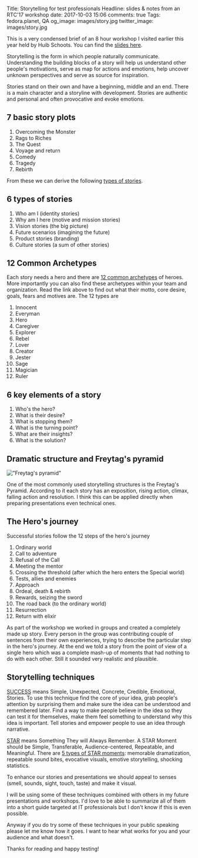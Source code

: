 Title: Storytelling for test professionals
Headline: slides & notes from an RTC'17 workshop
date: 2017-10-03 15:06
comments: true
Tags: fedora.planet, QA
og_image: images/story.jpg
twitter_image: images/story.jpg

This is a very condensed brief of an 8 hour workshop I visited
earlier this year held by Huib Schoots. You can find the
[slides here](https://www.dropbox.com/s/b2si3swfthtwtpi/Workshop%20Storytelling%20-%20RTC%202017%20-%20Huib%20Schoots.pdf?dl=1).

Storytelling is the form in which people naturally communicate.
Understanding the building blocks of a story will help us
understand other people's motivations, serve as map for actions and emotions,
help uncover unknown perspectives and serve as source for inspiration.

Stories stand on their own and have a beginning, middle and an end. There is a
main character and a storyline with development. Stories are authentic and
personal and often provocative and evoke emotions.

7 basic story plots
--------------------

1. Overcoming the Monster
2. Rags to Riches
3. The Quest
4. Voyage and return
5. Comedy
6. Tragedy
7. Rebirth


From these we can derive the following
[types of stories](http://annettesimmons.com/the-six-kinds-of-stories/).

6 types of stories
------------------

1. Who am I (identity stories)
2. Why am I here (motive and mission stories)
3. Vision stories (the big picture)
4. Future scenarios (imagining the future)
5. Product stories (branding)
6. Culture stories (a sum of other stories)

12 Common Archetypes
--------------------

Each story needs a hero and there are
[12 common archetypes](http://www.soulcraft.co/essays/the_12_common_archetypes.html)
of heroes. More importantly you can also find these archetypes within your team and
organization. Read the link above to find out what their motto, core desire, goals,
fears and motives are. The 12 types are

1. Innocent
2. Everyman
3. Hero
4. Caregiver
5. Explorer
6. Rebel
7. Lover
8. Creator
9. Jester
10. Sage
11. Magician
12. Ruler


6 key elements of a story
-------------------------

1. Who's the hero?
2. What is their desire?
3. What is stopping them?
4. What is the turning point?
5. What are their insights?
6. What is the solution?


Dramatic structure and Freytag's pyramid
----------------------------------------

!["Freytag's pyramid"](https://upload.wikimedia.org/wikipedia/commons/a/af/Freytags_pyramid.svg "Freytag's pyramid")

One of the most commonly used storytelling structures is the Freytag's Pyramid.
According to it each story has an exposition, rising action, climax, falling action
and resolution. I think this can be applied directly when preparing presentations
even technical ones.

The Hero's journey
------------------

Successful stories follow the 12 steps of the hero's journey

1. Ordinary world
2. Call to adventure
3. Refusal of the Call
4. Meeting the mentor
5. Crossing the threshold (after which the hero enters the Special world)
6. Tests, allies and enemies
7. Approach
8. Ordeal, death & rebirth
9. Rewards, seizing the sword
10. The road back (to the ordinary world)
11. Resurrection
12. Return with elixir

As part of the workshop we worked in groups and created a completely made up
story. Every person in the group was contributing couple of sentences from
their own experiences, trying to describe the particular step in the hero's journey.
At the end we told a story from the point of view of a single hero which was
a complete mash-up of moments that had nothing to do with each other. Still it
sounded very realistic and plausible.


Storytelling techniques
-----------------------

[SUCCESS](https://booksinbusiness.wordpress.com/2013/04/30/make-your-story-sticky-using-6-principles-s-u-c-c-e-s/)
means Simple, Unexpected, Concrete, Credible, Emotional, Stories. To use this
technique find the core of your idea, grab people's attention by
surprising them and make sure the idea can be understood and remembered later.
Find a way to make people believe in the idea so they can test it for themselves,
make them feel something to understand why this idea is important. Tell stories and
empower people to use an idea through narrative.


[STAR](https://tweakyourslides.wordpress.com/tag/something-theyll-always-remember/) means
Something They will Always Remember. A STAR Moment should be
Simple, Transferable, Audience-centered, Repeatable, and Meaningful.
There are
[5 types of STAR moments](http://www.wiley.com/legacy/email_templates/images/resonate.pdf):
memorable dramatization, repeatable sound bites, evocative visuals,
emotive storytelling, shocking statistics.


To enhance our stories and presentations we should appeal to senses
(smell, sounds, sight, touch, taste) and make it visual.



I will be using some of these techniques combined with others in my future
presentations and workshops. I'd love to be able to summarize all of them
into a short guide targeted at IT professionals but I don't know if this
is even possible.

Anyway if you do try some of these techniques in your public speaking please
let me know how it goes. I want to hear what works for you and your audience
and what doesn't.

Thanks for reading and happy testing!
